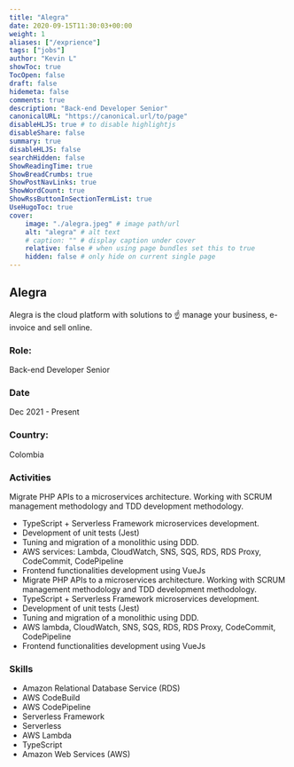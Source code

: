 ```yaml
---
title: "Alegra"
date: 2020-09-15T11:30:03+00:00
weight: 1
aliases: ["/exprience"]
tags: ["jobs"]
author: "Kevin L"
showToc: true
TocOpen: false
draft: false
hidemeta: false
comments: true
description: "Back-end Developer Senior"
canonicalURL: "https://canonical.url/to/page"
disableHLJS: true # to disable highlightjs
disableShare: false
summary: true
disableHLJS: false
searchHidden: false
ShowReadingTime: true
ShowBreadCrumbs: true
ShowPostNavLinks: true
ShowWordCount: true
ShowRssButtonInSectionTermList: true
UseHugoToc: true
cover:
    image: "./alegra.jpeg" # image path/url
    alt: "alegra" # alt text
    # caption: "" # display caption under cover
    relative: false # when using page bundles set this to true
    hidden: false # only hide on current single page
---
```


## Alegra

Alegra is the cloud platform with solutions to ☝ manage your business, e-invoice and sell online.

### Role: 

Back-end Developer Senior

### Date

Dec 2021 - Present

### Country:

Colombia

### Activities

Migrate PHP APIs to a microservices architecture. Working with SCRUM management methodology and TDD development methodology.

- TypeScript + Serverless Framework microservices development.
- Development of unit tests (Jest)
- Tuning and migration of a monolithic using DDD.
- AWS services: Lambda, CloudWatch, SNS, SQS, RDS, RDS Proxy, CodeCommit, CodePipeline
- Frontend functionalities development using VueJs
- Migrate PHP APIs to a microservices architecture. Working with SCRUM management methodology and TDD development methodology. 
- TypeScript + Serverless Framework microservices development. 
- Development of unit tests (Jest) 
- Tuning and migration of a monolithic using DDD. 
- AWS lambda, CloudWatch, SNS, SQS, RDS, RDS Proxy, CodeCommit, CodePipeline 
- Frontend functionalities development using VueJs

### Skills

- Amazon Relational Database Service (RDS)
- AWS CodeBuild
- AWS CodePipeline
- Serverless Framework
- Serverless
- AWS Lambda
- TypeScript
- Amazon Web Services (AWS)
